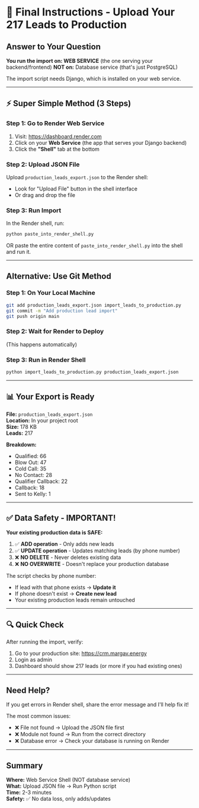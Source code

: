 # 🚀 Final Instructions - Upload Your 217 Leads to Production

## Answer to Your Question

**You run the import on: WEB SERVICE** (the one serving your backend/frontend)
**NOT on:** Database service (that's just PostgreSQL)

The import script needs Django, which is installed on your web service.

---

## ⚡ Super Simple Method (3 Steps)

### Step 1: Go to Render Web Service

1. Visit: https://dashboard.render.com
2. Click on your **Web Service** (the app that serves your Django backend)
3. Click the **"Shell"** tab at the bottom

### Step 2: Upload JSON File

Upload `production_leads_export.json` to the Render shell:
- Look for "Upload File" button in the shell interface
- Or drag and drop the file

### Step 3: Run Import

In the Render shell, run:

```bash
python paste_into_render_shell.py
```

OR paste the entire content of `paste_into_render_shell.py` into the shell and run it.

---

## Alternative: Use Git Method

### Step 1: On Your Local Machine

```bash
git add production_leads_export.json import_leads_to_production.py
git commit -m "Add production lead import"
git push origin main
```

### Step 2: Wait for Render to Deploy
(This happens automatically)

### Step 3: Run in Render Shell

```bash
python import_leads_to_production.py production_leads_export.json
```

---

## 📊 Your Export is Ready

**File:** `production_leads_export.json`  
**Location:** In your project root  
**Size:** 178 KB  
**Leads:** 217

**Breakdown:**
- Qualified: 66
- Blow Out: 47
- Cold Call: 35
- No Contact: 28
- Qualifier Callback: 22
- Callback: 18
- Sent to Kelly: 1

---

## ✅ Data Safety - IMPORTANT!

**Your existing production data is SAFE:**

1. ✅ **ADD operation** - Only adds new leads
2. ✅ **UPDATE operation** - Updates matching leads (by phone number)
3. ❌ **NO DELETE** - Never deletes existing data
4. ❌ **NO OVERWRITE** - Doesn't replace your production database

The script checks by phone number:
- If lead with that phone exists → **Update it**
- If phone doesn't exist → **Create new lead**
- Your existing production leads remain untouched

---

## 🔍 Quick Check

After running the import, verify:

1. Go to your production site: https://crm.margav.energy
2. Login as admin
3. Dashboard should show 217 leads (or more if you had existing ones)

---

## Need Help?

If you get errors in Render shell, share the error message and I'll help fix it!

The most common issues:
- ❌ File not found → Upload the JSON file first
- ❌ Module not found → Run from the correct directory
- ❌ Database error → Check your database is running on Render

---

## Summary

**Where:** Web Service Shell (NOT database service)  
**What:** Upload JSON file → Run Python script  
**Time:** 2-3 minutes  
**Safety:** ✅ No data loss, only adds/updates



